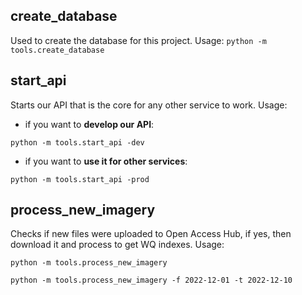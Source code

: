 ## create_database
Used to create the database for this project.
Usage:
`python -m tools.create_database`

## start_api
Starts our API that is the core for any other service to work.
Usage:

- if you want to **develop our API**:

`python -m tools.start_api -dev`

- if you want to **use it for other services**:

`python -m tools.start_api -prod`

## process_new_imagery
Checks if new files were uploaded to Open Access Hub, if yes,
then download it and process to get WQ indexes.
Usage:

`python -m tools.process_new_imagery`

`python -m tools.process_new_imagery -f 2022-12-01 -t 2022-12-10`